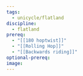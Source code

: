 ```yaml
---
tags:
  - unicycle/flatland
discipline:
  - flatland
prereq:
  - "[[180 hoptwist]]"
  - "[[Rolling Hop]]"
  - "[[Backwards riding]]"
optional-prereq: 
image:
---
```

